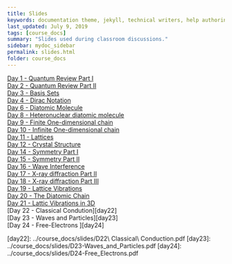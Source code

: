 ```yaml
---
title: Slides
keywords: documentation theme, jekyll, technical writers, help authoring tools, hat replacements
last_updated: July 9, 2019
tags: [course_docs]
summary: "Slides used during classroom discussions."
sidebar: mydoc_sidebar
permalink: slides.html
folder: course_docs
---
```



[Day 1 - Quantum Review Part I][day1]  
[Day 2 - Quantum Review Part II][day2]  
[Day 3 - Basis Sets][day3]  
[Day 4 - Dirac Notation][day4]  
[Day 6 - Diatomic Molecule][day6]  
[Day 8 - Heteronuclear diatomic molecule][day8]  
[Day 9 - Finite One-dimensional chain][day9]  
[Day 10 - Infinite One-dimensional chain][day10]  
[Day 11 - Lattices][day11]  
[Day 12 - Crystal Structure][day12]  
[Day 14 - Symmetry Part I][day14]  
[Day 15 - Symmetry Part II][day15]  
[Day 16 - Wave Interference][day16]  
[Day 17 - X-ray diffraction Part II][day17]  
[Day 18 - X-ray diffraction Part III][day18]  
[Day 19 - Lattice Vibrations][day19]  
[Day 20 - The Diatomic Chain][day20]  
[Day 21 - Lattic Vibrations in 3D][day21]  
[Day 22 - Classical Condution][day22]  
[Day 23 - Waves and Particles][day23]  
[Day 24 - Free-Electrons ][day24]  

[day1]: ../course_docs/slides/Day01_Quantum_Review.pdf
[day2]: ../course_docs/slides/Day02_Quantum_Review_II.pdf
[day3]: ../course_docs/slides/Day03_Basis_Sets.pdf
[day4]: ../course_docs/slides/Day04_Dirac_Notation.pdf
[day6]: ../course_docs/slides/Day06_Diatomic_Molecule.pdf
[day8]: ../course_docs/slides/Day08_Hetero_Diatomic.pdf
[day9]: ../course_docs/slides/Day09_Finite_One_D_chain.pdf
[day10]: ../course_docs/slides/D10_Infinite_One_D_chain.pdf
[day11]: ../course_docs/slides/Day11_Lattices.pdf
[day12]: ../course_docs/slides/D12-Crystal_Structure.pdf
[day14]: ../course_docs/slides/D14-Symmetry.pdf
[day15]: ../course_docs/slides/D15-Symmetry_II.pdf
[day16]: ../course_docs/slides/D16-XRD_I.pdf
[day17]: ../course_docs/slides/D17-XRD_II.pdf
[day18]: ../course_docs/slides/D18-XRD_III.pdf
[day19]: ../course_docs/slides/D19-Lattice_Vibrations.pdf
[day20]: ../course_docs/slides/D20-Diatomic_Chain.pdf
[day21]: ../course_docs/slides/D21_3D_Lattice_Vibrations.pdf
[day22]: ../course_docs/slides/D22\ Classical\ Conduction.pdf
[day23]: ../course_docs/slides/D23-Waves_and_Particles.pdf
[day24]: ../course_docs/slides/D24-Free_Electrons.pdf



